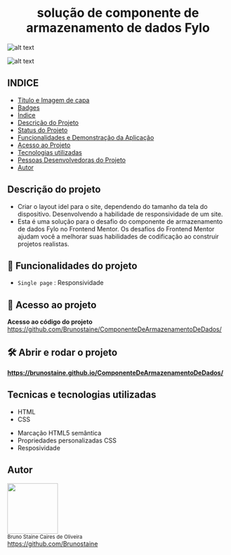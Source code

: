 <h1 align="center"> solução de componente de armazenamento de dados Fylo </h1>
  
![alt text](https://user-images.githubusercontent.com/87622645/143943445-6ccccc09-0797-422b-b4ad-83d8a283fbb3.jpg)

![alt text](https://user-images.githubusercontent.com/87622645/143943513-16c91802-4e1f-4e3c-9f28-9399112f302b.jpg)


## INDICE

* [Título e Imagem de capa](#Título-e-Imagem-de-capa)
* [Badges](#badges)
* [Índice](#índice)
* [Descrição do Projeto](#descrição-do-projeto)
* [Status do Projeto](#status-do-Projeto)
* [Funcionalidades e Demonstração da Aplicação](#funcionalidades-e-demonstração-da-aplicação)
* [Acesso ao Projeto](#acesso-ao-projeto)
* [Tecnologias utilizadas](#tecnologias-utilizadas)
* [Pessoas Desenvolvedoras do Projeto](#pessoas-desenvolvedoras)
* [Autor](#Autor)


## Descrição do projeto

- Criar o layout idel para o site, dependendo do tamanho da tela do dispositivo. Desenvolvendo a habilidade de responsividade de um site.
- Esta é uma solução para o desafio do componente de armazenamento de dados Fylo no Frontend Mentor. Os desafios do Frontend Mentor ajudam você a melhorar suas habilidades de codificação ao construir projetos realistas.

## :hammer: Funcionalidades do projeto

- `Single page` : Responsividade 

## 📁 Acesso ao projeto

**Acesso ao código do projeto**<br>
https://github.com/Brunostaine/ComponenteDeArmazenamentoDeDados/


## 🛠️ Abrir e rodar o projeto

**https://brunostaine.github.io/ComponenteDeArmazenamentoDeDados/**

## Tecnicas e tecnologias utilizadas

* HTML
* CSS

- Marcação HTML5 semântica
- Propriedades personalizadas CSS
- Resposividade

## Autor

<img src="https://user-images.githubusercontent.com/87622645/157755137-8d22a951-d323-4c33-814e-c0351ebefafe.png" width=115><br>
<sub>Bruno Staine Caires de Oliveira</sub><br>
https://github.com/Brunostaine
